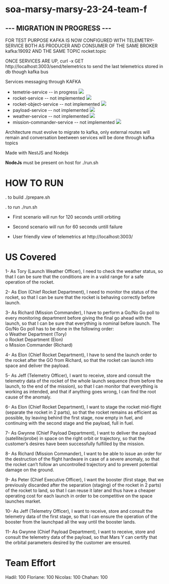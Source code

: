 # soa-marsy-marsy-23-24-team-f


## --- MIGRATION IN PROGRESS ---

FOR TEST PURPOSE KAFKA IS NOW CONFIGURED WITH
TELEMETRY-SERVICE BOTH AS PRODUCER AND CONSUMER 
OF THE SAME BROKER kafka:19092 AND THE SAME TOPIC
rocket.topic

ONCE SERVICES ARE UP, curl -x GET http://localhost:3003/send/telemetrics
to send the last telemetrics stored in db though kafka bus


Services messaging through KAFKA



- temetrie-service  -- in progress ![](https://geps.dev/progress/50?dangerColor=800000&warningColor=ff9900&successColor=006600)
- rocket-service -- not implemented ![](https://geps.dev/progress/0?dangerColor=800000&warningColor=ff9900&successColor=006600)
- rocket-object-service -- not implemented ![](https://geps.dev/progress/0?dangerColor=800000&warningColor=ff9900&successColor=006600)
- payload-service -- not implemented ![](https://geps.dev/progress/0?dangerColor=800000&warningColor=ff9900&successColor=006600)
- weather-service -- not implemented ![](https://geps.dev/progress/0?dangerColor=800000&warningColor=ff9900&successColor=006600)
- mission-commander-service -- not implemented ![](https://geps.dev/progress/0?dangerColor=800000&warningColor=ff9900&successColor=006600)


Architecture must evolve to migrate to kafka, only external routes
will remain and conversation beetween services will be done through kafka topics





Made with NestJS and Nodejs

**NodeJs** must be present on host for ./run.sh

# HOW TO RUN

. to build
./prepare.sh

. to run 
./run.sh


* First scenario will run for 120 seconds untill orbiting
* Second scenario will run for 60 seconds untill failure

* User friendly view of telemetrics at http://localhost:3003/

# US Covered

1-  As Tory (Launch Weather Officer), I need to check the weather status, so that I can 
be sure that the conditions are in a valid range for a safe operation of the rocket. 


2-  As Elon (Chief Rocket Department), I need to monitor the status of the rocket, so 
that I can be sure that the rocket is behaving correctly before launch.  

3- As Richard (Mission Commander), I have to perform a Go/No Go poll to every 
monitoring department before giving the final go ahead with the launch, so that I 
can be sure that everything is nominal before launch. 
The Go/No Go poll has to be done in the following order:  
o  Weather Department (Tory)  
o  Rocket Department (Elon)  
o  Mission Commander (Richard)  

4-  As Elon (Chief Rocket Department), I have to send the launch order to the rocket 
after the GO from Richard, so that the rocket can launch into space and deliver the 
payload. 

5-  As Jeff (Telemetry Officer), I want to receive, store and consult the telemetry data of 
the rocket of the whole launch sequence (from before the launch, to the end of the
mission), so that I can monitor that everything is working as intended, and that if 
anything goes wrong, I can find the root cause of the anomaly. 

6-  As Elon (Chief Rocket Department), I want to stage the rocket mid-flight (separate 
the rocket in 2 parts), so that the rocket remains as efficient as possible, by leaving 
behind the first stage, now empty in fuel, and continuing with the second stage and 
the payload, full in fuel.  

7-  As Gwynne (Chief Payload Department), I want to deliver the payload 
(satellite/probe) in space on the right orbit or trajectory, so that the customer’s 
desires have been successfully fulfilled by the mission. 

8- As Richard (Mission Commander), I want to be able to issue an order for the 
destruction of the flight hardware in case of a severe anomaly, so that the rocket 
can’t follow an uncontrolled trajectory and to prevent potential damage on the 
ground.

9-  As Peter (Chief Executive Officer), I want the booster (first stage, that we previously 
discarded after the separation (staging) of the rocket in 2 parts) of the rocket to 
land, so that I can reuse it later and thus have a cheaper operating cost for each 
launch in order to be competitive on the space launches market.

10- As Jeff (Telemetry Officer), I want to receive, store and consult the telemetry data of 
the first stage, so that I can ensure the operation of the booster from the launchpad 
all the way until the booster lands.  

11- As Gwynne (Chief Payload Department), I want to receive, store and consult the
telemetry data of the payload, so that Mars Y can certify that the orbital parameters 
desired by the customer are ensured.


# Team Effort
Hadil: 100
Floriane: 100
Nicolas: 100
Chahan: 100
